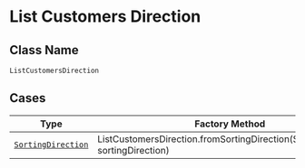 
# List Customers Direction

## Class Name

`ListCustomersDirection`

## Cases

| Type | Factory Method |
|  --- | --- |
| [`SortingDirection`](../../../doc/models/sorting-direction.md) | ListCustomersDirection.fromSortingDirection(SortingDirection sortingDirection) |

